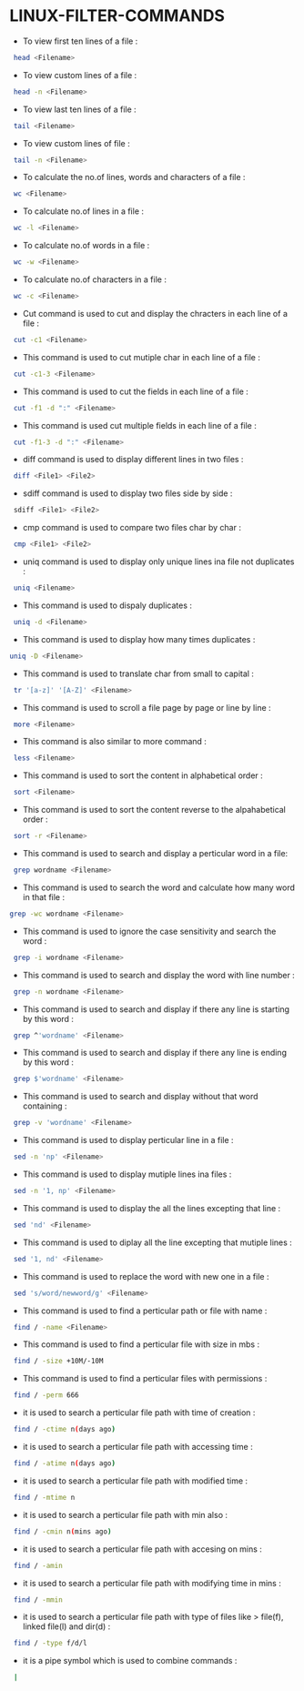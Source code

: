 
# LINUX-FILTER-COMMANDS
* To view first ten lines of a file :
```bash
 head <Filename>
```
* To view custom lines of a file :
```bash
 head -n <Filename>
```
* To view last ten lines of a file :
```bash
 tail <Filename>
```
* To view custom lines of file :
```bash
 tail -n <Filename>
```
* To calculate the no.of lines, words and characters of a file :
```bash
 wc <Filename>
```
* To calculate no.of lines in a file :
```bash
 wc -l <Filename>
```
* To calculate no.of words in a file :
```bash
 wc -w <Filename>
```
* To calculate no.of characters in a file :
```bash
 wc -c <Filename>
```
* Cut command is used to cut and display the chracters in each line of a file :
```bash
 cut -c1 <Filename>
```
* This command is used to cut mutiple char in each line of a file :
```bash
 cut -c1-3 <Filename>
``` 
* This command is used to cut the fields in each line of a file :
```bash
 cut -f1 -d ":" <Filename>
```
* This command is used cut multiple fields in each line of a file :
```bash
 cut -f1-3 -d ":" <Filename>
```
* diff command is used to display different lines in two files :
```bash
 diff <File1> <File2>
```
*  sdiff command is used to display two files side by side :
```bash
 sdiff <File1> <File2>
```
* cmp command is used to compare two files char by char :
```bash
 cmp <File1> <File2>
```
* uniq command is used to display only unique lines ina file not duplicates :
```bash
 uniq <Filename>
```
*  This command is used to dispaly duplicates :
```bash
 uniq -d <Filename>
```
* This command is used to display how many times duplicates :
```bash
uniq -D <Filename>
```
* This command is used to translate char from small to capital :
```bash
 tr '[a-z]' '[A-Z]' <Filename>
```
* This command is used to scroll a file page by page or line by line :
```bash
 more <Filename>
```
* This command is also similar to more command :
```bash
 less <Filename>
```
* This command is used to sort the content in alphabetical order :
```bash
 sort <Filename>
```
*  This command is used to sort the content reverse to the alpahabetical order :
```bash
 sort -r <Filename>
```
* This command is used to search and display a perticular word in a file:
```bash
 grep wordname <Filename>
```
* This command is used to search the word and calculate how many word in that file :
```bash
grep -wc wordname <Filename>
```
* This command is used to ignore the case sensitivity and search the word :
```bash
 grep -i wordname <Filename>
```
* This command is used to search and display the word with line number :
```bash
 grep -n wordname <Filename>
```
* This command is used to search and display if there any line is starting by this word :
```bash
 grep ^'wordname' <Filename>
```
* This command is used to search and display if there any line is ending by this word :
```bash
 grep $'wordname' <Filename>
```
* This command is used to search and display without that word containing :
```bash
 grep -v 'wordname' <Filename>
```
* This command is used to display perticular line in a file :
```bash
 sed -n 'np' <Filename>
```
* This command is used to display mutiple lines ina files :
```bash
 sed -n '1, np' <Filename>
```
* This command is used to display the all the lines excepting that line :
```bash
 sed 'nd' <Filename>
```
* This command is used to diplay all the line excepting that mutiple lines :
```bash
 sed '1, nd' <Filename>
```
* This command is used to replace the word with new one in a file :
```bash
 sed 's/word/newword/g' <Filename>
```
*  This command is used to find a perticular path or file with name :
```bash
 find / -name <Filename>
```
* This command is used to find a perticular file with size in mbs :
```bash
 find / -size +10M/-10M  
```
* This command is used to find a perticular files with permissions :
```bash
 find / -perm 666  
```
* it is used to search a perticular file path with time of creation :
```bash
 find / -ctime n(days ago)
```
* it is used to search a perticular file path with accessing time :
```bash
 find / -atime n(days ago) 
```
* it is used to search a perticular file path with modified time :
```bash
 find / -mtime n  
```
* it is used to search a perticular file path with min also :
```bash
 find / -cmin n(mins ago)  
```
*  it is used to search a perticular file path with accesing on mins :
```bash
 find / -amin   
```
*  it is used to search a perticular file path with modifying time in mins :
```bash
 find / -mmin  
```
* it is used to search a perticular file path with type of files like > file(f), linked file(l) and dir(d) :
```bash
 find / -type f/d/l  
```
* it is a pipe symbol which is used to combine commands :
```bash
 |  
```
